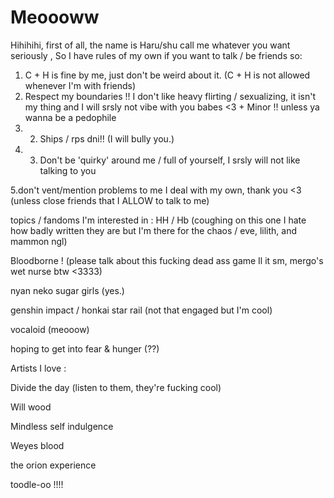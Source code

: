 # Meoooww

Hihihihi, first of all, the name is Haru/shu call me whatever you want seriously
, So I have rules of my own if you want to talk / be friends so:
1. C + H is fine by me, just don't be weird about it. (C + H is not allowed whenever I'm with friends) 
2. Respect my boundaries !! I don't like heavy flirting / sexualizing, it isn't my thing and I will srsly not vibe with you babes <3 + Minor !! unless ya wanna be a pedophile 
3. 2. Ships / rps dni!! (I will bully you.)
4. 3. Don't be 'quirky' around me / full of yourself, I srsly will not like talking to you 

 5.don't vent/mention problems to me I deal with my own, thank you <3 (unless close friends that I ALLOW to talk to me) 

topics / fandoms I'm interested in :
HH / Hb (coughing on this one I hate how badly written they are but I'm there for the chaos / eve, lilith, and mammon ngl) 

Bloodborne ! (please talk about this fucking dead ass game Il it sm, mergo's wet nurse btw <3333) 

nyan neko sugar girls (yes.) 

genshin impact / honkai star rail (not that engaged but I'm cool) 

vocaloid (meooow) 

hoping to get into fear & hunger (??) 

Artists I love : 

Divide the day (listen to them, they're fucking cool) 

Will wood 

Mindless self indulgence 

Weyes blood 

the orion experience  

toodle-oo !!!! 
